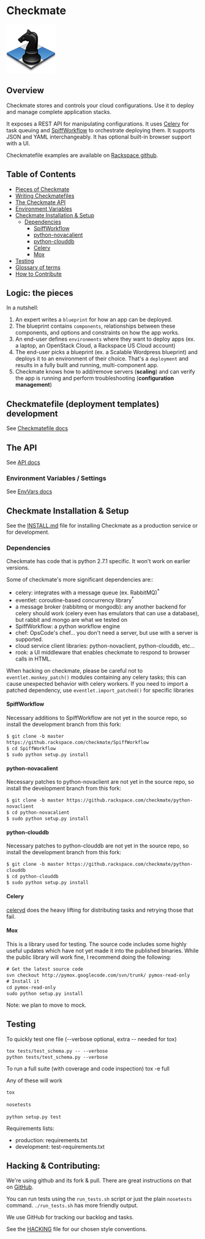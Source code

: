 # Checkmate
![Checkmate](docs/img/checkmate.png)

## Overview
Checkmate stores and controls your cloud configurations. Use it to deploy and
manage complete application stacks.

It exposes a REST API for manipulating configurations. It uses
[Celery](http://www.celeryproject.org/) for task queuing and
[SpiffWorkflow](https://github.com/knipknap/SpiffWorkflow) to orchestrate
deploying them. It supports JSON and YAML interchangeably. It has optional
built-in browser support with a UI.

Checkmatefile examples are available on [Rackspace github](https://github.rackspace.com/Blueprints).

## Table of Contents

* [Pieces of Checkmate](#logic-the-pieces)
* [Writing Checkmatefiles](docs/Checkmatefile.md)
* [The Checkmate API](docs/API.md)
* [Environment Variables](docs/EnvVars.md)
* [Checkmate Installation & Setup](docs/INSTALL.md)
  * [Dependencies](#dependencies)
    * [SpiffWorkflow](#SpiffWorkflow)
    * [python-novacalient](#python-novacalient)
    * [python-clouddb](#python-clouddb)
    * [Celery](#celery)
    * [Mox](#mox)
* [Testing](#testing)
* [Glossary of terms](docs/Glossary.md)
* [How to Contribute](#hacking--contributing)

## Logic: the pieces
In a nutshell:

1. An expert writes a `blueprint` for how an app can be deployed.
2. The blueprint contains `components`, relationships between these components,
   and options and constraints on how the app works.
3. An end-user defines `environments` where they want to deploy apps (ex. a
   laptop, an OpenStack Cloud, a Rackspace US Cloud account)
4. The end-user picks a blueprint (ex. a Scalable Wordpress blueprint) and
   deploys it to an environment of their choice. That's a `deployment` and
   results in a fully built and running, multi-component app.
5. Checkmate knows how to add/remove servers (**scaling**) and can verify the
   app is running and perform troubleshooting (**configuration management**)

## Checkmatefile (deployment templates) development

See [Checkmatefile docs](docs/Checkmatefile.md)

## The API

See [API docs](docs/API.md)

### Environment Variables / Settings

See [EnvVars docs](docs/EnvVars.md)

## Checkmate Installation & Setup

See the [INSTALL.md](docs/INSTALL.md) file for installing Checkmate as a
production service or for development.

### Dependencies

Checkmate has code that is python 2.7.1 specific. It won't work on earlier versions.

Some of checkmate's more significant dependencies are::

- celery: integrates with a message queue (ex. RabbitMQ)<sup>*</sup>
- eventlet: coroutine-based concurrency library<sup>*</sup>
- a message broker (rabbitmq or mongodb): any another backend for celery should
  work (celery even has emulators that can use a database), but rabbit and mongo
  are what we tested on
- SpiffWorkflow: a python workflow engine
- chef: OpsCode's chef... you don't need a server, but use with a server is
  supported.
- cloud service client libraries: python-novaclient, python-clouddb, etc...
- rook: a UI middleware that enables checkmate to respond to browser calls in
  HTML.

When hacking on checkmate, please be careful not to `eventlet.monkey_patch()`
modules containing any celery tasks; this can cause unexpected behavior with
celery workers. If you need to import a patched dependency, use
`eventlet.import_patched()` for specific libraries

#### SpiffWorkflow
Necessary additions to SpiffWorkflow are not yet in the source repo, so install
the development branch from this fork:

    $ git clone -b master https://github.rackspace.com/checkmate/SpiffWorkflow
    $ cd SpiffWorkflow
    $ sudo python setup.py install

#### python-novacalient
Necessary patches to python-novaclient are not yet in the source repo, so
install the development branch from this fork:

    $ git clone -b master https://github.rackspace.com/checkmate/python-novaclient
    $ cd python-novacalient
    $ sudo python setup.py install

#### python-clouddb
Necessary patches to python-clouddb are not yet in the source repo, so install
the development branch from this fork:

    $ git clone -b master https://github.rackspace.com/checkmate/python-clouddb
    $ cd python-clouddb
    $ sudo python setup.py install

#### Celery

[celeryd](http://www.celeryproject.org/) does the heavy lifting for
distributing tasks and retrying those that fail.

#### Mox

This is a library used for testing. The source code includes some highly useful
updates which have not yet made it into the published binaries. While the public
library will work fine, I recommend doing the following:

    # Get the latest source code
    svn checkout http://pymox.googlecode.com/svn/trunk/ pymox-read-only
    # Install it
    cd pymox-read-only
    sudo python setup.py install

Note: we plan to move to mock.

## Testing

To quickly test one file (--verbose optional, extra -- needed for tox)

    tox tests/test_schema.py -- --verbose
    python tests/test_schema.py --verbose

To run a full suite (with coverage and code inspection)
    tox -e full

Any of these will work

    tox

    nosetests

    python setup.py test

Requirements lists:

- production: requirements.txt
- development: test-requirements.txt

## Hacking & Contributing:

We're using github and its fork & pull. There are great instructions on that on
[GitHub](https://help.github.com/).

You can run tests using the `run_tests.sh` script or just the plain
`nosetests` command. `./run_tests.sh` has more friendly output.

We use GitHub for tracking our backlog and tasks.

See the [HACKING](HACKING.rst) file for our chosen style conventions.
